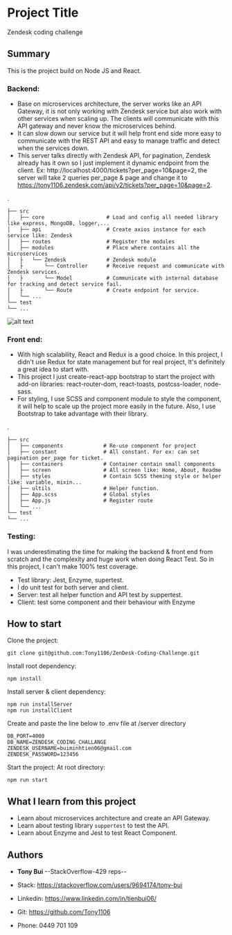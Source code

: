# Project Title

Zendesk coding challenge

## Summary

This is the project build on Node JS and React. 

### Backend: 
- Base on microservices architecture, the server works like an API Gateway, it is not only working with Zendesk service but also work with other services when scaling up. The clients will communicate with this API gateway and never know the microservices behind. 
- It can slow down our service but it will help front end side more easy to communicate with the REST API and easy to manage traffic and detect when the services down.
- This server talks directly with Zendesk API, for pagination, Zendesk already has it own so I just implement it dynamic endpoint from the client. Ex: http://localhost:4000/tickets?per_page=10&page=2, the server will take 2 queries per_page & page and change it to https://tony1106.zendesk.com/api/v2/tickets?per_page=10&page=2.

.

    ├── src                    
    │   ├── core                    # Load and config all needed library like express, MongoDB, logger,... 
    │   ├── api                     # Create axios instance for each service like: Zendesk
    │   ├── routes                  # Register the modules
    │   ├── modules                 # Place where contains all the microservices 
    │   ├   └── Zendesk             # Zendesk module
    │   ├       └── Controller      # Receive request and communicate with Zendesk services.
    │   ├       └── Model           # Communicate with internal database for tracking and detect service fail.
    │   ├       └── Route           # Create endpoint for service.
    │   └── ...                 
    └── test
    └── ...
![alt text](https://i.imgur.com/KL2bugC.png "Software architecture")
### Front end: 
- With high scalability, React and Redux is a good choice. In this project, I didn't use Redux for state management but for real project, It's definitely a great idea to start with. 
- This project I just create-react-app bootstrap to start the project with add-on libraries: react-router-dom, react-toasts, postcss-loader, node-sass.
- For styling, I use SCSS and component module to style the component, it will help to scale up the project more easily in the future. Also, I use Bootstrap to take advantage with their library.

.

    ├── src                    
    │   ├── components             # Re-use component for project
    │   ├── constant               # All constant. For ex: can set pagination per_page for ticket.
    │   ├── containers             # Container contain small components
    │   ├── screen                 # All screen like: Home, About, Readme
    │   ├── styles                 # Contain SCSS theming style or helper like: variable, mixin...
    │   ├── ultils                 # Helper function.
    │   ├── App.scss               # Global styles
    │   ├── App.js                 # Register route
    │   └── ...                 
    └── test
    └── ...

### Testing: 
I was underestimating the time for making the backend & front end from scratch and the complexity and huge work when doing React Test. So in this project, I can't make 100% test coverage. 
- Test library: Jest, Enzyme, supertest.
- I do unit test for both server and client.
- Server: test all helper function and API test by suppertest.
- Client: test some component and their behaviour with Enzyme



## How to start
Clone the project:

```
git clone git@github.com:Tony1106/ZenDesk-Coding-Challenge.git
```

Install root dependency:

```
npm install
```
Install server & client dependency:

```
npm run installServer
npm run installClient
```
Create and paste the line below to .env file at /server directory

```
DB_PORT=4000
DB_NAME=ZENDESK_CODING_CHALLANGE
ZENDESK_USERNAME=buiminhtien06@gmail.com
ZENDESK_PASSWORD=123456
```
Start the project:
At root directory:

```
npm run start
```

## What I learn from this project

- Learn about microservices architecture and create an API Gateway.
- Learn about testing library ```suppertest``` to test the API.
- Learn about Enzyme and Jest to test React Component.



## Authors

- **Tony Bui** --StackOverflow-429 reps--
- Stack: https://stackoverflow.com/users/9694174/tony-bui

- Linkedin: https://www.linkedin.com/in/tienbui06/

- Git: https://github.com/Tony1106
- Phone: 0449 701 109
